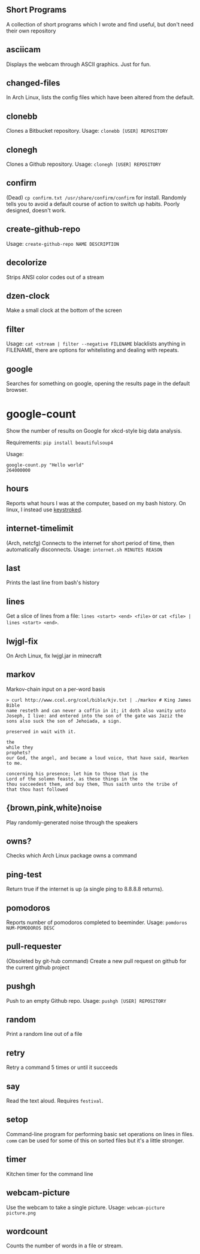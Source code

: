 Short Programs
---

A collection of short programs which I wrote and find useful, but don't need their own repository

asciicam
---
Displays the webcam through ASCII graphics. Just for fun.

changed-files
---
In Arch Linux, lists the config files which have been altered from the default.

clonebb
---
Clones a Bitbucket repository. Usage: `clonebb [USER] REPOSITORY`

clonegh
---
Clones a Github repository. Usage: `clonegh [USER] REPOSITORY`

confirm
---
(Dead) `cp confirm.txt /usr/share/confirm/confirm` for install. Randomly tells you to avoid a default course of action to switch up habits. Poorly designed, doesn't work.

create-github-repo
---
Usage: `create-github-repo NAME DESCRIPTION`

decolorize
---
Strips ANSI color codes out of a stream

dzen-clock
---
Make a small clock at the bottom of the screen

filter
---
Usage: `cat <stream | filter --negative FILENAME` blacklists anything in FILENAME, there are options for whitelisting and dealing with repeats.

google
---
Searches for something on google, opening the results page in the default browser.

# google-count
Show the number of results on Google for xkcd-style big data analysis.

Requirements: `pip install beautifulsoup4`

Usage:

    google-count.py "Hello world"
    264000000

hours
---
Reports what hours I was at the computer, based on my bash history. On linux, I instead use [keystroked](https://github.com/vanceza/keystroked).

internet-timelimit
---
(Arch, netcfg) Connects to the internet for short period of time, then automatically disconnects. Usage: `internet.sh MINUTES REASON`

last
---
Prints the last line from bash's history

lines
---
Get a slice of lines from a file: `lines <start> <end> <file>` or `cat <file> | lines <start> <end>`.

lwjgl-fix
---
On Arch Linux, fix lwjgl.jar in minecraft

markov
---
Markov-chain input on a per-word basis

    > curl http://www.ccel.org/ccel/bible/kjv.txt | ./markov # King James Bible
    name resteth and can never a coffin in it; it doth also vanity unto Joseph, I live: and entered into the son of the gate was Jaziz the sons also suck the son of Jehoiada, a sign.
 
    preserved in wait with it.
    
    the
    while they
    prophets?
    our God, the angel, and became a loud voice, that have said, Hearken to me.
    
    concerning his presence; let him to those that is the
    Lord of the solemn feasts, as these things in the
    thou succeedest them, and buy them, Thus saith unto the tribe of
    that thou hast followed

{brown,pink,white}noise
---
Play randomly-generated noise through the speakers

owns?
---
Checks which Arch Linux package owns a command

ping-test
---
Return true if the internet is up (a single ping to 8.8.8.8 returns).

pomodoros
---
Reports number of pomodoros completed to beeminder. Usage: `pomdoros NUM-POMODOROS DESC`

pull-requester
---
(Obsoleted by git-hub command) Create a new pull request on github for the current github project

pushgh
---
Push to an empty Github repo. Usage: `pushgh [USER] REPOSITORY`

random
---
Print a random line out of a file

retry
---
Retry a command 5 times or until it succeeds

say
---
Read the text aloud. Requires `festival`.

setop
---
Command-line program for performing basic set operations on lines in files. `comm` can be used for some of this on sorted files but it's a little stronger.

timer
---
Kitchen timer for the command line

webcam-picture
---
Use the webcam to take a single picture. Usage: `webcam-picture picture.png`

wordcount
---
Counts the number of words in a file or stream.
